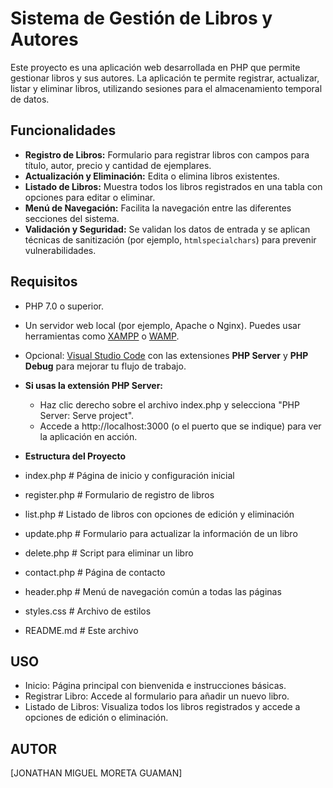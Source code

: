 # Sistema de Gestión de Libros y Autores

Este proyecto es una aplicación web desarrollada en PHP que permite gestionar libros y sus autores. La aplicación te permite registrar, actualizar, listar y eliminar libros, utilizando sesiones para el almacenamiento temporal de datos.

## Funcionalidades

- **Registro de Libros:** Formulario para registrar libros con campos para título, autor, precio y cantidad de ejemplares.
- **Actualización y Eliminación:** Edita o elimina libros existentes.
- **Listado de Libros:** Muestra todos los libros registrados en una tabla con opciones para editar o eliminar.
- **Menú de Navegación:** Facilita la navegación entre las diferentes secciones del sistema.
- **Validación y Seguridad:** Se validan los datos de entrada y se aplican técnicas de sanitización (por ejemplo, `htmlspecialchars`) para prevenir vulnerabilidades.

## Requisitos

- PHP 7.0 o superior.
- Un servidor web local (por ejemplo, Apache o Nginx). Puedes usar herramientas como [XAMPP](https://www.apachefriends.org/) o [WAMP](https://www.wampserver.com/).
- Opcional: [Visual Studio Code](https://code.visualstudio.com/) con las extensiones **PHP Server** y **PHP Debug** para mejorar tu flujo de trabajo.

- **Si usas la extensión PHP Server:**
  - Haz clic derecho sobre el archivo index.php y selecciona "PHP Server: Serve project".
  - Accede a http://localhost:3000 (o el puerto que se indique) para ver la aplicación en acción.
- **Estructura del Proyecto**
- index.php         # Página de inicio y configuración inicial
- register.php      # Formulario de registro de libros
- list.php          # Listado de libros con opciones de edición y eliminación
- update.php        # Formulario para actualizar la información de un libro
- delete.php        # Script para eliminar un libro
- contact.php       # Página de contacto
- header.php        # Menú de navegación común a todas las páginas
- styles.css        # Archivo de estilos 
- README.md         # Este archivo
## USO
- Inicio: Página principal con bienvenida e instrucciones básicas.
- Registrar Libro: Accede al formulario para añadir un nuevo libro.
- Listado de Libros: Visualiza todos los libros registrados y accede a opciones de edición o eliminación.

## AUTOR
[JONATHAN MIGUEL MORETA GUAMAN]
